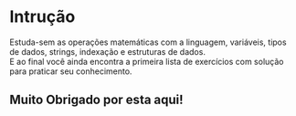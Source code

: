 # Intrução

Estuda-sem  as  operações  matemáticas  com  a linguagem,  variáveis,  tipos  de  dados,  strings,  indexação  e  estruturas  de  dados.  
E  ao  final  você ainda  encontra  a  primeira  lista  de  exercícios  com solução para  praticar  seu  conhecimento. 

## Muito Obrigado por esta aqui!
